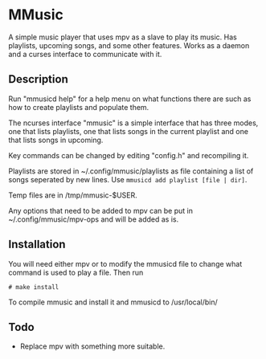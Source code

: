 MMusic
======

A simple music player that uses mpv as a slave to play its music. Has 
playlists, upcoming songs, and some other features. Works as a daemon and a
curses interface to communicate with it.

Description
-----------

Run "mmusicd help" for a help menu on what functions there are such as how to 
create playlists and populate them.

The ncurses interface "mmusic" is a simple interface that has three modes, 
one that lists playlists, one that lists songs in the current playlist and one
that lists songs in upcoming.

Key commands can be changed by editing "config.h" and recompiling it.

Playlists are stored in ~/.config/mmusic/playlists as file containing a list of 
songs seperated by new lines. Use `mmusicd add playlist [file | dir]`.

Temp files are in /tmp/mmusic-$USER.

Any options that need to be added to mpv can be put in ~/.config/mmusic/mpv-ops
and will be added as is.

Installation
------------

You will need either mpv or to modify the mmusicd file to change what 
command  is used to play a file. Then run

    # make install 

To compile mmusic and install it and mmusicd to /usr/local/bin/

Todo
----

  * Replace mpv with something more suitable.
